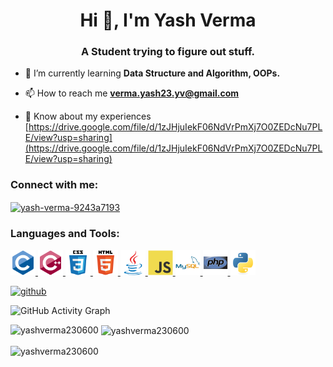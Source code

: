 

<h1 align="center">Hi 👋, I'm Yash Verma</h1>
<h3 align="center">A Student trying to figure out stuff.</h3>

- 🌱 I’m currently learning **Data Structure and Algorithm, OOPs.**

- 📫 How to reach me **verma.yash23.yv@gmail.com**

- 📄 Know about my experiences [https://drive.google.com/file/d/1zJHjuIekF06NdVrPmXj7O0ZEDcNu7PLE/view?usp=sharing](https://drive.google.com/file/d/1zJHjuIekF06NdVrPmXj7O0ZEDcNu7PLE/view?usp=sharing)

<h3 align="left">Connect with me:</h3>
<p align="left">
<a href="https://linkedin.com/in/yash-verma-9243a7193" target="blank"><img align="center" src="https://raw.githubusercontent.com/rahuldkjain/github-profile-readme-generator/master/src/images/icons/Social/linked-in-alt.svg" alt="yash-verma-9243a7193" height="30" width="40" /></a>
</p>

<h3 align="left">Languages and Tools:</h3>
<p align="left"> <a href="https://www.cprogramming.com/" target="_blank" rel="noreferrer"> <img src="https://raw.githubusercontent.com/devicons/devicon/master/icons/c/c-original.svg" alt="c" width="40" height="40"/> </a> <a href="https://www.w3schools.com/cpp/" target="_blank" rel="noreferrer"> <img src="https://raw.githubusercontent.com/devicons/devicon/master/icons/cplusplus/cplusplus-original.svg" alt="cplusplus" width="40" height="40"/> </a> <a href="https://www.w3schools.com/css/" target="_blank" rel="noreferrer"> <img src="https://raw.githubusercontent.com/devicons/devicon/master/icons/css3/css3-original-wordmark.svg" alt="css3" width="40" height="40"/> </a> <a href="https://www.w3.org/html/" target="_blank" rel="noreferrer"> <img src="https://raw.githubusercontent.com/devicons/devicon/master/icons/html5/html5-original-wordmark.svg" alt="html5" width="40" height="40"/> </a> <a href="https://www.java.com" target="_blank" rel="noreferrer"> <img src="https://raw.githubusercontent.com/devicons/devicon/master/icons/java/java-original.svg" alt="java" width="40" height="40"/> </a> <a href="https://developer.mozilla.org/en-US/docs/Web/JavaScript" target="_blank" rel="noreferrer"> <img src="https://raw.githubusercontent.com/devicons/devicon/master/icons/javascript/javascript-original.svg" alt="javascript" width="40" height="40"/> </a> <a href="https://www.mysql.com/" target="_blank" rel="noreferrer"> <img src="https://raw.githubusercontent.com/devicons/devicon/master/icons/mysql/mysql-original-wordmark.svg" alt="mysql" width="40" height="40"/> </a> <a href="https://www.php.net" target="_blank" rel="noreferrer"> <img src="https://raw.githubusercontent.com/devicons/devicon/master/icons/php/php-original.svg" alt="php" width="40" height="40"/> </a> <a href="https://www.python.org" target="_blank" rel="noreferrer"> <img src="https://raw.githubusercontent.com/devicons/devicon/master/icons/python/python-original.svg" alt="python" width="40" height="40"/> </a> </p>





[<img src='https://cdn.jsdelivr.net/npm/simple-icons@3.0.1/icons/github.svg' alt='github' height='40'>](https://github.com/yashverma230600)  

![GitHub Activity Graph](https://activity-graph.herokuapp.com/graph?username=yashverma230600)  






<p><img align="left" src="https://github-readme-stats.vercel.app/api/top-langs?username=yashverma230600&show_icons=true&locale=en&layout=compact" alt="yashverma230600" /></p>

<p>&nbsp;<img align="center" src="https://github-readme-stats.vercel.app/api?username=yashverma230600&show_icons=true&locale=en" alt="yashverma230600" /></p>

<p><img align="center" src="https://github-readme-streak-stats.herokuapp.com/?user=yashverma230600&" alt="yashverma230600" /></p>
